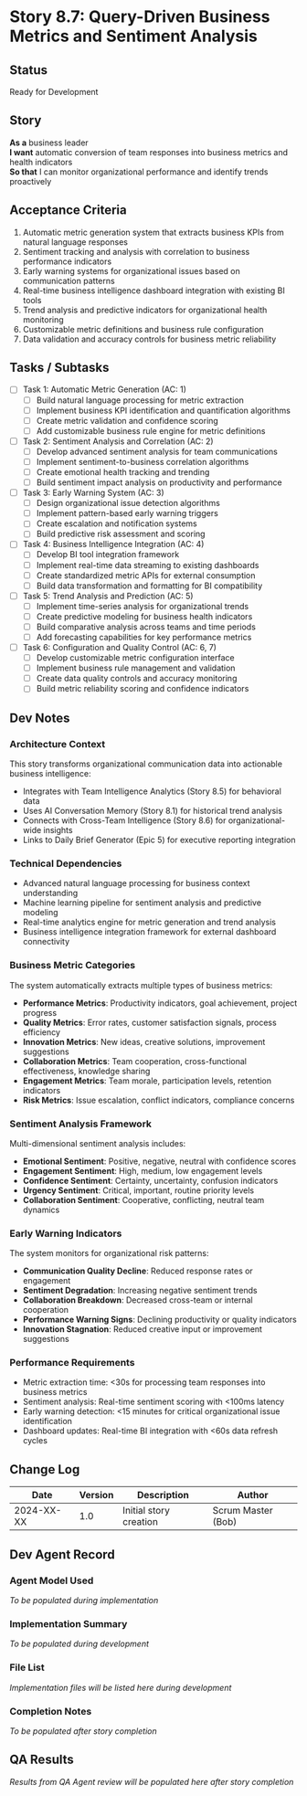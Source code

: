 # Story 8.7: Query-Driven Business Metrics and Sentiment Analysis

## Status
Ready for Development

## Story
**As a** business leader  
**I want** automatic conversion of team responses into business metrics and health indicators  
**So that** I can monitor organizational performance and identify trends proactively

## Acceptance Criteria
1. Automatic metric generation system that extracts business KPIs from natural language responses
2. Sentiment tracking and analysis with correlation to business performance indicators
3. Early warning systems for organizational issues based on communication patterns
4. Real-time business intelligence dashboard integration with existing BI tools
5. Trend analysis and predictive indicators for organizational health monitoring
6. Customizable metric definitions and business rule configuration
7. Data validation and accuracy controls for business metric reliability

## Tasks / Subtasks
- [ ] Task 1: Automatic Metric Generation (AC: 1)
  - [ ] Build natural language processing for metric extraction
  - [ ] Implement business KPI identification and quantification algorithms
  - [ ] Create metric validation and confidence scoring
  - [ ] Add customizable business rule engine for metric definitions
- [ ] Task 2: Sentiment Analysis and Correlation (AC: 2)
  - [ ] Develop advanced sentiment analysis for team communications
  - [ ] Implement sentiment-to-business correlation algorithms
  - [ ] Create emotional health tracking and trending
  - [ ] Build sentiment impact analysis on productivity and performance
- [ ] Task 3: Early Warning System (AC: 3)
  - [ ] Design organizational issue detection algorithms
  - [ ] Implement pattern-based early warning triggers
  - [ ] Create escalation and notification systems
  - [ ] Build predictive risk assessment and scoring
- [ ] Task 4: Business Intelligence Integration (AC: 4)
  - [ ] Develop BI tool integration framework
  - [ ] Implement real-time data streaming to existing dashboards
  - [ ] Create standardized metric APIs for external consumption
  - [ ] Build data transformation and formatting for BI compatibility
- [ ] Task 5: Trend Analysis and Prediction (AC: 5)
  - [ ] Implement time-series analysis for organizational trends
  - [ ] Create predictive modeling for business health indicators
  - [ ] Build comparative analysis across teams and time periods
  - [ ] Add forecasting capabilities for key performance metrics
- [ ] Task 6: Configuration and Quality Control (AC: 6, 7)
  - [ ] Develop customizable metric configuration interface
  - [ ] Implement business rule management and validation
  - [ ] Create data quality controls and accuracy monitoring
  - [ ] Build metric reliability scoring and confidence indicators

## Dev Notes

### Architecture Context
This story transforms organizational communication data into actionable business intelligence:
- Integrates with Team Intelligence Analytics (Story 8.5) for behavioral data
- Uses AI Conversation Memory (Story 8.1) for historical trend analysis
- Connects with Cross-Team Intelligence (Story 8.6) for organizational-wide insights
- Links to Daily Brief Generator (Epic 5) for executive reporting integration

### Technical Dependencies
- Advanced natural language processing for business context understanding
- Machine learning pipeline for sentiment analysis and predictive modeling
- Real-time analytics engine for metric generation and trend analysis
- Business intelligence integration framework for external dashboard connectivity

### Business Metric Categories
The system automatically extracts multiple types of business metrics:
- **Performance Metrics**: Productivity indicators, goal achievement, project progress
- **Quality Metrics**: Error rates, customer satisfaction signals, process efficiency
- **Innovation Metrics**: New ideas, creative solutions, improvement suggestions
- **Collaboration Metrics**: Team cooperation, cross-functional effectiveness, knowledge sharing
- **Engagement Metrics**: Team morale, participation levels, retention indicators
- **Risk Metrics**: Issue escalation, conflict indicators, compliance concerns

### Sentiment Analysis Framework
Multi-dimensional sentiment analysis includes:
- **Emotional Sentiment**: Positive, negative, neutral with confidence scores
- **Engagement Sentiment**: High, medium, low engagement levels
- **Confidence Sentiment**: Certainty, uncertainty, confusion indicators
- **Urgency Sentiment**: Critical, important, routine priority levels
- **Collaboration Sentiment**: Cooperative, conflicting, neutral team dynamics

### Early Warning Indicators
The system monitors for organizational risk patterns:
- **Communication Quality Decline**: Reduced response rates or engagement
- **Sentiment Degradation**: Increasing negative sentiment trends
- **Collaboration Breakdown**: Decreased cross-team or internal cooperation
- **Performance Warning Signs**: Declining productivity or quality indicators
- **Innovation Stagnation**: Reduced creative input or improvement suggestions

### Performance Requirements
- Metric extraction time: <30s for processing team responses into business metrics
- Sentiment analysis: Real-time sentiment scoring with <100ms latency
- Early warning detection: <15 minutes for critical organizational issue identification
- Dashboard updates: Real-time BI integration with <60s data refresh cycles

## Change Log
| Date | Version | Description | Author |
|------|---------|-------------|---------|
| 2024-XX-XX | 1.0 | Initial story creation | Scrum Master (Bob) |

## Dev Agent Record

### Agent Model Used
*To be populated during implementation*

### Implementation Summary
*To be populated during development*

### File List
*Implementation files will be listed here during development*

### Completion Notes
*To be populated after story completion*

## QA Results
*Results from QA Agent review will be populated here after story completion*
